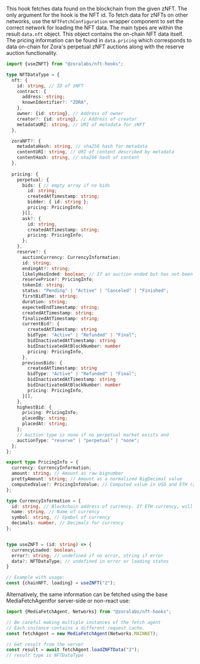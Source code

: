 This hook fetches data found on the blockchain from the given zNFT. The only argument for the hook is the NFT id. To fetch data for zNFTs on other networks, use the `NFTFetchConfiguration` wrapper component to set the correct network for loading the NFT data.
The main types are within the result `data.nft` object. This object contains the on-chain NFT data itself. The pricing information can be found in `data.pricing` which corresponds to data on-chain for Zora's perpetual zNFT auctions along with the reserve auction functionality.

```ts
import {useZNFT} from "@zoralabs/nft-hooks";

type NFTDataType = {
  nft: {
    id: string, // ID of zNFT
    contract: {
      address: string;
      knownIdentifier?: "ZORA",
    },
    owner: {id: string}, // Address of owner
    creator?: {id: string}, // Address of creator
    metadataURI: string, // URI of metadata for zNFT
  },

  zoraNFT?: {
    metadataHash: string, // sha256 hash for metadata
    contentURI: string, // URI of content described by metadata
    contentHash: string, // sha256 hash of content
  },
  
  pricing: {
    perpetual: {
      bids: { // empty array if no bids
        id: string;
        createdAtTimestamp: string;
        bidder: { id: string };
        pricing: PricingInfo;
      }[],
      ask?: {
        id: string,
        createdAtTimestamp: string;
        pricing: PricingInfo;
      };
    },
    reserve?: {
      auctionCurrency: CurrencyInformation;
      id: string;
      endingAt?: string;
      likelyHasEnded: boolean; // If an auction ended but has not been finalized this will be true.
      reservePrice?: PricingInfo;
      tokenId: string;
      status: "Pending" | "Active" | "Canceled" | "Finished";
      firstBidTime: string;
      duration: string;
      expectedEndTimestamp: string;
      createdAtTimestamp: string;
      finalizedAtTimestamp: string;
      currentBid?: {
        createdAtTimestamp: string
        bidType: "Active" | "Refunded" | "Final";
        bidInactivatedAtTimestamp: string
        bidInactivatedAtBlockNumber: number
        pricing: PricingInfo,
      },
      previousBids: {
        createdAtTimestamp: string
        bidType: "Active" | "Refunded" | "Final";
        bidInactivatedAtTimestamp: string
        bidInactivatedAtBlockNumber: number
        pricing: PricingInfo,
      }[],
    },
    highestBid: {
      pricing: PricingInfo;
      placedBy: string;
      placedAt: string;
    };
    // Auction type is none if no perpetual market exists and
    auctionType: "reserve" | "perpetual" | "none";
  };
};

export type PricingInfo = {
  currency: CurrencyInformation;
  amount: string; // Amount as raw bignumber
  prettyAmount: string; // Amount as a normalized BigDecimal value
  computedValue?: PricingInfoValue; // Computed value in USD and ETH (available from Uniswap API call)
};

type CurrencyInformation = {
  id: string, // Blockchain address of currency. If ETH currency, will be 0x0000000000000000000000000000000000000000
  name: string, // Name of currency
  symbol: string, // Symbol of currency
  decimals: number, // Decimals for currency
};


type useZNFT = (id: string) => {
  currencyLoaded: boolean;
  error?: string; // undefined if no error, string if error
  data?: NFTDataType; // undefined in error or loading states
}

// Example with usage:
const {chainNFT, loading} = useZNFT("2");
```

Alternatively, the same information can be fetched using the base MediaFetchAgentfor server-side or non-react use:

```ts
import {MediaFetchAgent, Networks} from "@zoralabs/nft-hooks";

// Be careful making multiple instances of the fetch agent
// Each instance contains a different request cache.
const fetchAgent = new MediaFetchAgent(Networks.MAINNET);

// Get result from the server
const result = await fetchAgent.loadZNFTData("2");
// result type is NFTDataType
```